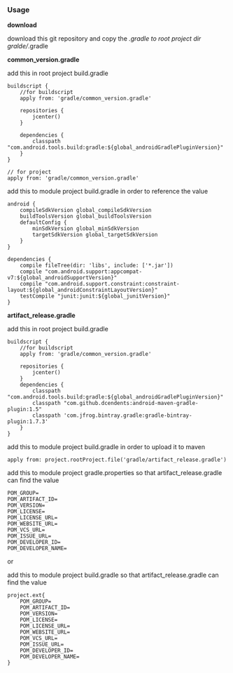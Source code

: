 
### Usage

**download**

download this git repository and copy the *.gradle to root project dir gralde/*.gradle

**common_version.gradle**

add this in root project build.gradle

```
buildscript {
    //for buildscript
    apply from: 'gradle/common_version.gradle'

    repositories {
        jcenter()
    }

    dependencies {
        classpath "com.android.tools.build:gradle:${global_androidGradlePluginVersion}"
    }
}

// for project
apply from: 'gradle/common_version.gradle'
```

add this to module project build.gradle in order to reference the value  

```
android {
    compileSdkVersion global_compileSdkVersion
    buildToolsVersion global_buildToolsVersion
    defaultConfig {
        minSdkVersion global_minSdkVersion
        targetSdkVersion global_targetSdkVersion
    }
}

dependencies {
    compile fileTree(dir: 'libs', include: ['*.jar'])
    compile "com.android.support:appcompat-v7:${global_androidSupportVersion}"
    compile "com.android.support.constraint:constraint-layout:${global_androidConstraintLayoutVersion}"
    testCompile "junit:junit:${global_junitVersion}"
}
```

**artifact_release.gradle**

add this in root project build.gradle

```
buildscript {
    //for buildscript
    apply from: 'gradle/common_version.gradle'

    repositories {
        jcenter()
    }
    dependencies {
        classpath "com.android.tools.build:gradle:${global_androidGradlePluginVersion}"
        classpath "com.github.dcendents:android-maven-gradle-plugin:1.5"
        classpath 'com.jfrog.bintray.gradle:gradle-bintray-plugin:1.7.3'
    }
}

```

add this to module project build.gradle in order to upload it to maven

```
apply from: project.rootProject.file('gradle/artifact_release.gradle')
```


add this to module project gradle.properties so that artifact_release.gradle can find the value

```
POM_GROUP=
POM_ARTIFACT_ID=
POM_VERSION=
POM_LICENSE=
POM_LICENSE_URL=
POM_WEBSITE_URL=
POM_VCS_URL=
POM_ISSUE_URL=
POM_DEVELOPER_ID=
POM_DEVELOPER_NAME=
```

or

add this to module project build.gradle so that artifact_release.gradle can find the value

```
project.ext{
	POM_GROUP=
	POM_ARTIFACT_ID=
	POM_VERSION=
	POM_LICENSE=
	POM_LICENSE_URL=
	POM_WEBSITE_URL=
	POM_VCS_URL=
	POM_ISSUE_URL=
	POM_DEVELOPER_ID=
	POM_DEVELOPER_NAME=
}
```
